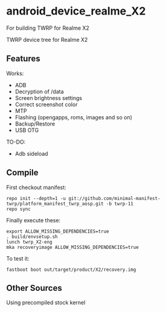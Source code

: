 # android_device_realme_X2
For building TWRP for Realme X2

TWRP device tree for Realme X2

## Features

Works:

- ADB
- Decryption of /data
- Screen brightness settings
- Correct screenshot color
- MTP
- Flashing (opengapps, roms, images and so on)
- Backup/Restore
- USB OTG

TO-DO:

- Adb sideload

## Compile

First checkout manifest:

```
repo init --depth=1 -u git://github.com/minimal-manifest-twrp/platform_manifest_twrp_aosp.git -b twrp-11
repo sync
```
Finally execute these:

```
export ALLOW_MISSING_DEPENDENCIES=true
. build/envsetup.sh
lunch twrp_X2-eng
mka recoveryimage ALLOW_MISSING_DEPENDENCIES=true
```

To test it:

```
fastboot boot out/target/product/X2/recovery.img
```

## Other Sources

Using precompiled stock kernel
